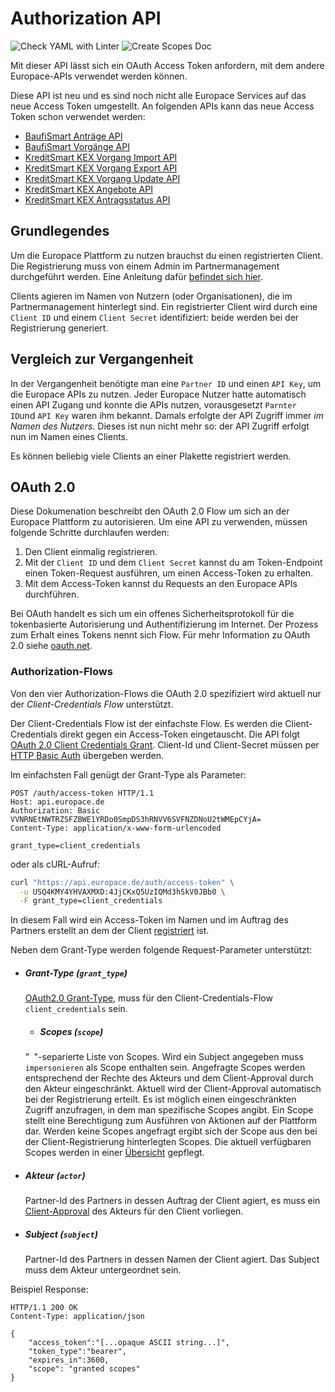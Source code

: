 # Authorization API

![Check YAML with Linter](https://github.com/europace/authorization-api/workflows/Check%20yaml%20with%20Linter/badge.svg?branch=master) ![Create Scopes Doc](https://github.com/europace/authorization-api/workflows/Create%20Scopes%20Doc/badge.svg)

Mit dieser API lässt sich ein OAuth Access Token anfordern, mit dem andere Europace-APIs verwendet werden können.

Diese API ist neu und es sind noch nicht alle Europace Services auf das neue Access Token umgestellt. An folgenden APIs kann das neue Access Token schon verwendet werden:
* [BaufiSmart Anträge API](https://github.com/europace/baufismart-antraege-api)
* [BaufiSmart Vorgänge API](https://github.com/europace/baufismart-vorgaenge-api)
* [KreditSmart KEX Vorgang Import API](https://github.com/europace/kex-vorgang-import-api)
* [KreditSmart KEX Vorgang Export API](https://github.com/europace/kex-vorgang-export-api)
* [KreditSmart KEX Vorgang Update API](https://github.com/europace/kex-vorgang-update-api)
* [KreditSmart KEX Angebote API](https://github.com/europace/kex-angebote-api)
* [KreditSmart KEX Antragsstatus API](https://github.com/europace/kex-antragsstatus-api)


## Grundlegendes
Um die Europace Plattform zu nutzen brauchst du einen registrierten Client. Die Registrierung muss von einem Admin im Partnermanagement durchgeführt werden. Eine Anleitung dafür [befindet sich hier](https://europace2.zendesk.com/hc/de/articles/360012514780).

Clients agieren im Namen von Nutzern (oder Organisationen), die im Partnermanagement hinterlegt sind. Ein registrierter Client wird durch eine `Client ID` und einem `Client Secret` identifiziert: beide werden bei der Registrierung generiert.

## Vergleich zur Vergangenheit
In der Vergangenheit benötigte man eine `Partner ID` und einen `API Key`, um die Europace APIs zu nutzen. Jeder Europace Nutzer hatte automatisch einen API Zugang und konnte die APIs nutzen, vorausgesetzt `Parnter ID`und `API Key` waren ihm bekannt. Damals erfolgte der API Zugriff immer *im Namen des Nutzers*. Dieses ist nun nicht mehr so: der API Zugriff erfolgt nun im Namen eines Clients. 

Es können beliebig viele Clients an einer Plakette registriert werden.


## OAuth 2.0
Diese Dokumenation beschreibt den OAuth 2.0 Flow um sich an der Europace Plattform zu autorisieren. Um eine API zu verwenden, müssen folgende Schritte durchlaufen werden:
1. Den Client einmalig registrieren.
2. Mit der `Client ID` und dem `Client Secret` kannst du am Token-Endpoint einen Token-Request ausführen, um einen Access-Token zu erhalten.
3. Mit dem Access-Token kannst du Requests an den Europace APIs durchführen.


Bei OAuth handelt es sich um ein offenes Sicherheitsprotokoll für die tokenbasierte Autorisierung und Authentifizierung im Internet. Der Prozess zum Erhalt eines Tokens nennt sich Flow. Für mehr Information zu OAuth 2.0 siehe [oauth.net](https://oauth.net).


### Authorization-Flows
Von den vier Authorization-Flows die OAuth 2.0 spezifiziert wird aktuell nur der *Client-Credentials Flow* unterstützt.

Der Client-Credentials Flow ist der einfachste Flow. Es werden die Client-Credentials direkt gegen ein
Access-Token eingetauscht. Die API folgt [OAuth 2.0 Client Credentials Grant][RFC6749#4.4]. Client-Id und Client-Secret müssen per [HTTP Basic Auth]
übergeben werden.


Im einfachsten Fall genügt der Grant-Type als Parameter:

```http
POST /auth/access-token HTTP/1.1
Host: api.europace.de
Authorization: Basic VVNRNEtNWTRZSFZBWE1YRDo0SmpDS3hRNVV6SVFNZDNoU2tWMEpCYjA=
Content-Type: application/x-www-form-urlencoded

grant_type=client_credentials
```

oder als cURL-Aufruf:

```bash
curl "https://api.europace.de/auth/access-token" \
  -u USQ4KMY4YHVAXMXD:4JjCKxQ5UzIQMd3hSkV0JBb0 \
  -F grant_type=client_credentials
```

In diesem Fall wird ein Access-Token im Namen und im Auftrag des Partners erstellt an dem der Client
[registriert](Client-Registrierung.md#client-registrierung) ist. 

Neben dem Grant-Type werden folgende Request-Parameter unterstützt:

- ##### Grant-Type (`grant_type`)
  [OAuth2.0 Grant-Type][RFC6749#4], muss für den Client-Credentials-Flow `client_credentials` sein.

  - ##### Scopes (`scope`)
  "` `"-separierte Liste von Scopes. Wird ein Subject angegeben muss `impersonieren` als Scope enthalten sein.
  Angefragte Scopes werden entsprechend der Rechte des Akteurs und dem
  Client-Approval durch den Akteur eingeschränkt. Aktuell wird der Client-Approval automatisch bei der Registrierung erteilt. Es ist möglich einen eingeschränkten Zugriff anzufragen, in dem man spezifische Scopes angibt. Ein Scope stellt eine Berechtigung zum Ausführen von Aktionen auf der Plattform dar. Werden keine Scopes angefragt ergibt sich der Scope aus den bei der Client-Registrierung hinterlegten Scopes. Die aktuell verfügbaren Scopes werden in einer [Übersicht](docs/scopes.md) gepflegt.
- ##### Akteur (`actor`)
  Partner-Id des Partners in dessen Auftrag der Client agiert, es muss ein
  [Client-Approval](Client-Approval.md#client-approval) des Akteurs für den Client vorliegen.
- ##### Subject (`subject`)
  Partner-Id des Partners in dessen Namen der Client agiert. Das Subject muss dem Akteur untergeordnet sein.

Beispiel Response:

```http
HTTP/1.1 200 OK
Content-Type: application/json

{
    "access_token":"[...opaque ASCII string...]",
    "token_type":"bearer",
    "expires_in":3600,
    "scope": "granted scopes"
}
```


[JWT]: https://tools.ietf.org/html/rfc7519
[ASCII]: http://www.ecma-international.org/publications/files/ECMA-ST/Ecma-006.pdf
[UTF-8]: https://tools.ietf.org/html/rfc3629
[URI]: https://tools.ietf.org/html/rfc3986
[Unix-Timestamp]: https://pubs.opengroup.org/onlinepubs/9699919799/basedefs/V1_chap04.html#tag_04_16
[RFC6749#4]: https://tools.ietf.org/html/rfc6749#section-4
[RFC6749#4.4]: https://tools.ietf.org/html/rfc6749#section-4.4
[HTTP Basic Auth]: https://tools.ietf.org/html/rfc7617#section-2
